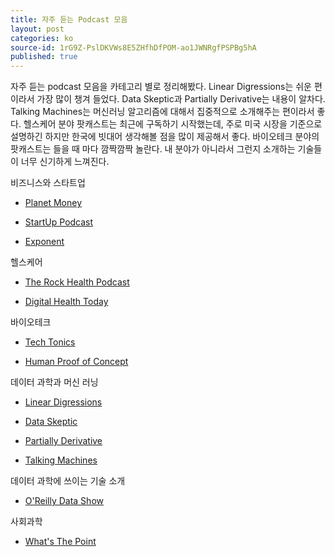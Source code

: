 ```yaml
---
title: 자주 듣는 Podcast 모음
layout: post
categories: ko
source-id: 1rG9Z-PslDKVWs8E5ZHfhDfPOM-ao1JWNRgfPSPBg5hA
published: true
---
```

자주 듣는 podcast 모음을 카테고리 별로 정리해봤다. Linear Digressions는 쉬운 편이라서 가장 많이 챙겨 들었다. Data Skeptic과 Partially Derivative는 내용이 알차다. Talking Machines는 머신러닝 알고리즘에 대해서 집중적으로 소개해주는 편이라서 좋다. 헬스케어 분야 팟캐스트는 최근에 구독하기 시작했는데, 주로 미국 시장을 기준으로 설명하긴 하지만 한국에 빗대어 생각해볼 점을 많이 제공해서 좋다. 바이오테크 분야의 팟캐스트는 들을 때 마다 깜짝깜짝 놀란다. 내 분야가 아니라서 그런지 소개하는 기술들이 너무 신기하게 느껴진다. 

비즈니스와 스타트업

* [Planet Money](http://www.npr.org/podcasts/510289/planet-money)

* [StartUp Podcast](https://gimletmedia.com/startup/)

* [Exponent](http://exponent.fm/)

헬스케어

* [The Rock Health Podcast](https://rockhealth.com/tag/podcast/)

* [Digital Health Today](http://digitalhealthtoday.com/)

바이오테크

* [Tech Tonics](http://venturevalkyrie.com/the-tech-tonics-podcast/)

* [Human Proof of Concept](http://humanpoc.com/)

데이터 과학과 머신 러닝

* [Linear Digressions](http://lineardigressions.com/)

* [Data Skeptic](https://dataskeptic.com/)

* [Partially Derivative](http://partiallyderivative.com/)

* [Talking Machines](http://www.thetalkingmachines.com/)

데이터 과학에 쓰이는 기술 소개

* [O'Reilly Data Show](https://www.oreilly.com/topics/oreilly-data-show-podcast)

사회과학

* [What's The Point](https://fivethirtyeight.com/tag/whats-the-point/)

